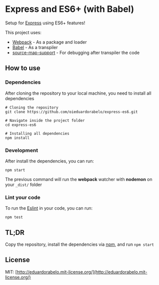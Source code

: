 # Express and ES6+ (with Babel)

Setup for [Express](http://expressjs.com/) using ES6+ features!

This project uses:

- [Webpack](http://webpack.github.io/) - As a package and loader
- [Babel](https://babeljs.io/) - As a transpiler
- [source-map-support](https://github.com/evanw/node-source-map-support) - For debugging after transpiler the code

## How to use

### Dependencies

After cloning the repository to your local machine, you need to install all dependencies

```
# Cloning the repository
git clone https://github.com/oieduardorabelo/express-es6.git

# Navigate inside the project folder
cd express-es6

# Installing all dependencies
npm install
```

### Development

After install the dependencies, you can run:

```
npm start
```

The previous command will run the **webpack** watcher with **nodemon** on your `_dist/` folder

### Lint your code

To run the [Eslint](http://eslint.org/) in your code, you can run:

```
npm test
```

## TL;DR
Copy the repository, install the dependencies via [npm](https://www.npmjs.com/), and run `npm start`

## License

MIT: [http://eduardorabelo.mit-license.org/](http://eduardorabelo.mit-license.org/)
